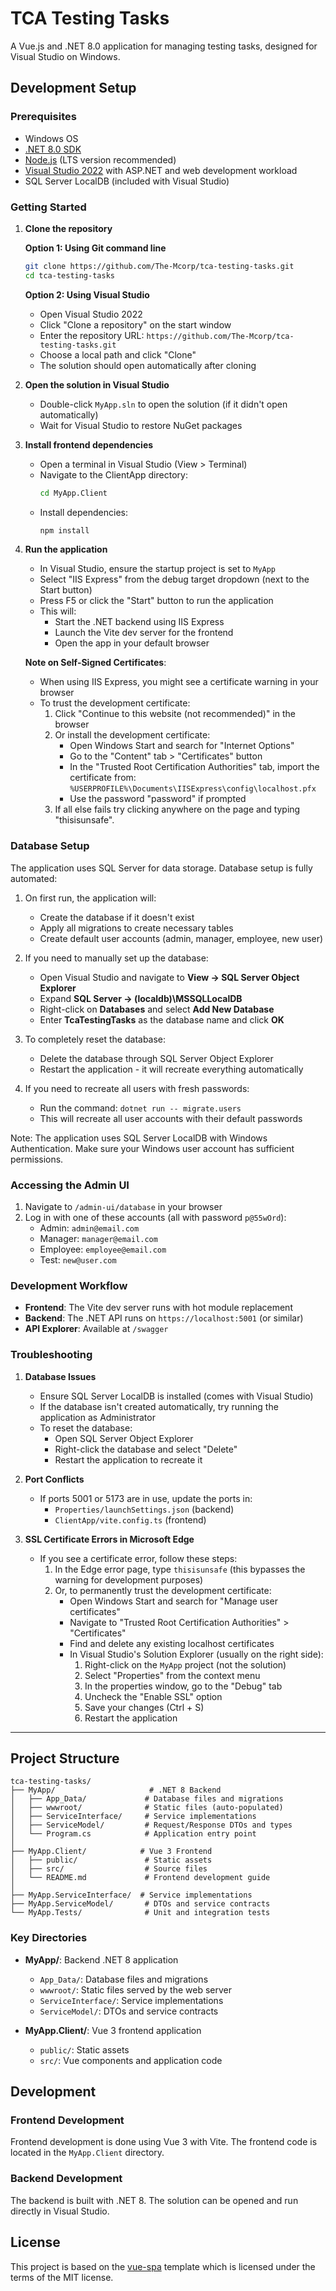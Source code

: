 # TCA Testing Tasks

A Vue.js and .NET 8.0 application for managing testing tasks, designed for Visual Studio on Windows.

## Development Setup

### Prerequisites

- Windows OS
- [.NET 8.0 SDK](https://dotnet.microsoft.com/download/dotnet/8.0)
- [Node.js](https://nodejs.org/) (LTS version recommended)
- [Visual Studio 2022](https://visualstudio.microsoft.com/vs/) with ASP.NET and web development workload
- SQL Server LocalDB (included with Visual Studio)

### Getting Started

1. **Clone the repository**

   **Option 1: Using Git command line**
   ```bash
   git clone https://github.com/The-Mcorp/tca-testing-tasks.git
   cd tca-testing-tasks
   ```

   **Option 2: Using Visual Studio**
   - Open Visual Studio 2022
   - Click "Clone a repository" on the start window
   - Enter the repository URL: `https://github.com/The-Mcorp/tca-testing-tasks.git`
   - Choose a local path and click "Clone"
   - The solution should open automatically after cloning

2. **Open the solution in Visual Studio**
   - Double-click `MyApp.sln` to open the solution (if it didn't open automatically)
   - Wait for Visual Studio to restore NuGet packages

3. **Install frontend dependencies**
   - Open a terminal in Visual Studio (View > Terminal)
   - Navigate to the ClientApp directory:
     ```bash
     cd MyApp.Client
     ```
   - Install dependencies:
     ```bash
     npm install
     ```

4. **Run the application**
   - In Visual Studio, ensure the startup project is set to `MyApp`
   - Select "IIS Express" from the debug target dropdown (next to the Start button)
   - Press F5 or click the "Start" button to run the application
   - This will:
     - Start the .NET backend using IIS Express
     - Launch the Vite dev server for the frontend
     - Open the app in your default browser

   **Note on Self-Signed Certificates**:
   - When using IIS Express, you might see a certificate warning in your browser
   - To trust the development certificate:
     1. Click "Continue to this website (not recommended)" in the browser
     2. Or install the development certificate:
        - Open Windows Start and search for "Internet Options"
        - Go to the "Content" tab > "Certificates" button
        - In the "Trusted Root Certification Authorities" tab, import the certificate from:
          `%USERPROFILE%\Documents\IISExpress\config\localhost.pfx`
        - Use the password "password" if prompted
      3. If all else fails try clicking anywhere on the page and typing "thisisunsafe".

### Database Setup

The application uses SQL Server for data storage. Database setup is fully automated:

1. On first run, the application will:
   - Create the database if it doesn't exist
   - Apply all migrations to create necessary tables
   - Create default user accounts (admin, manager, employee, new user)

2. If you need to manually set up the database:
   - Open Visual Studio and navigate to **View → SQL Server Object Explorer**
   - Expand **SQL Server → (localdb)\MSSQLLocalDB**
   - Right-click on **Databases** and select **Add New Database**
   - Enter **TcaTestingTasks** as the database name and click **OK**

3. To completely reset the database:
   - Delete the database through SQL Server Object Explorer
   - Restart the application - it will recreate everything automatically

4. If you need to recreate all users with fresh passwords:
   - Run the command: `dotnet run -- migrate.users`
   - This will recreate all user accounts with their default passwords

Note: The application uses SQL Server LocalDB with Windows Authentication. Make sure your Windows user account has sufficient permissions.

### Accessing the Admin UI

1. Navigate to `/admin-ui/database` in your browser
2. Log in with one of these accounts (all with password `p@55wOrd`):
   - Admin: `admin@email.com`
   - Manager: `manager@email.com`
   - Employee: `employee@email.com`
   - Test: `new@user.com`

### Development Workflow

- **Frontend**: The Vite dev server runs with hot module replacement
- **Backend**: The .NET API runs on `https://localhost:5001` (or similar)
- **API Explorer**: Available at `/swagger`

### Troubleshooting

1. **Database Issues**
   - Ensure SQL Server LocalDB is installed (comes with Visual Studio)
   - If the database isn't created automatically, try running the application as Administrator
   - To reset the database:
     - Open SQL Server Object Explorer
     - Right-click the database and select "Delete"
     - Restart the application to recreate it

2. **Port Conflicts**
   - If ports 5001 or 5173 are in use, update the ports in:
     - `Properties/launchSettings.json` (backend)
     - `ClientApp/vite.config.ts` (frontend)

3. **SSL Certificate Errors in Microsoft Edge**
   - If you see a certificate error, follow these steps:
     1. In the Edge error page, type `thisisunsafe` (this bypasses the warning for development purposes)
     2. Or, to permanently trust the development certificate:
        - Open Windows Start and search for "Manage user certificates"
        - Navigate to "Trusted Root Certification Authorities" > "Certificates"
        - Find and delete any existing localhost certificates
        - In Visual Studio's Solution Explorer (usually on the right side):
          1. Right-click on the `MyApp` project (not the solution)
          2. Select "Properties" from the context menu
          3. In the properties window, go to the "Debug" tab
          4. Uncheck the "Enable SSL" option
          5. Save your changes (Ctrl + S)
          6. Restart the application

---

## Project Structure

```
tca-testing-tasks/
├── MyApp/                     # .NET 8 Backend
│   ├── App_Data/             # Database files and migrations
│   ├── wwwroot/              # Static files (auto-populated)
│   ├── ServiceInterface/     # Service implementations
│   ├── ServiceModel/         # Request/Response DTOs and types
│   └── Program.cs            # Application entry point
│
├── MyApp.Client/            # Vue 3 Frontend
│   ├── public/               # Static assets
│   ├── src/                  # Source files
│   └── README.md             # Frontend development guide
│
├── MyApp.ServiceInterface/  # Service implementations
├── MyApp.ServiceModel/       # DTOs and service contracts
└── MyApp.Tests/              # Unit and integration tests
```

### Key Directories

- **MyApp/**: Backend .NET 8 application
  - `App_Data/`: Database files and migrations
  - `wwwroot/`: Static files served by the web server
  - `ServiceInterface/`: Service implementations
  - `ServiceModel/`: DTOs and service contracts

- **MyApp.Client/**: Vue 3 frontend application
  - `public/`: Static assets
  - `src/`: Vue components and application code

## Development

### Frontend Development

Frontend development is done using Vue 3 with Vite. The frontend code is located in the `MyApp.Client` directory.

### Backend Development

The backend is built with .NET 8. The solution can be opened and run directly in Visual Studio.

## License

This project is based on the [vue-spa](https://github.com/NetCoreTemplates/vue-spa) template which is licensed under the terms of the MIT license.
